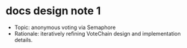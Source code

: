 # docs design note 1

- Topic: anonymous voting via Semaphore
- Rationale: iteratively refining VoteChain design and implementation details.
